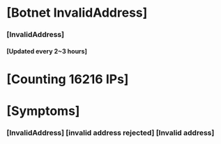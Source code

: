 # [Botnet InvalidAddress]
### [InvalidAddress]
#### [Updated every 2~3 hours]

# [Counting 16216 IPs]

# [Symptoms] 

###   [InvalidAddress] [invalid address rejected] [Invalid address]
